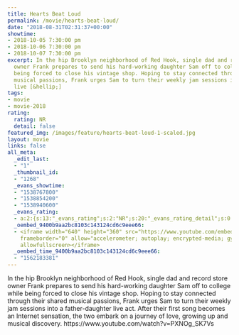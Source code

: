 ```yaml
---
title: Hearts Beat Loud
permalink: /movie/hearts-beat-loud/
date: "2018-08-31T02:31:37+00:00"
showtime:
- 2018-10-05 7:30:00 pm
- 2018-10-06 7:30:00 pm
- 2018-10-07 7:30:00 pm
excerpt: In the hip Brooklyn neighborhood of Red Hook, single dad and record store
  owner Frank prepares to send his hard-working daughter Sam off to college while
  being forced to close his vintage shop. Hoping to stay connected through their shared
  musical passions, Frank urges Sam to turn their weekly jam sessions into a father-daughter
  live [&hellip;]
tags:
- movie
- movie-2018
rating:
  rating: NR
  detail: false
featured_img: /images/feature/hearts-beat-loud-1-scaled.jpg
layout: movie
links: false
all_meta:
  _edit_last:
  - "1"
  _thumbnail_id:
  - "1268"
  _evans_showtime:
  - "1538767800"
  - "1538854200"
  - "1538940600"
  _evans_rating:
  - a:2:{s:13:"_evans_rating";s:2:"NR";s:20:"_evans_rating_detail";s:0:"";}
  _oembed_9400b9aa2bc8103c143124cd6c9eee66:
  - <iframe width="640" height="360" src="https://www.youtube.com/embed/PXNOg_SK7Vs?feature=oembed"
    frameborder="0" allow="accelerometer; autoplay; encrypted-media; gyroscope; picture-in-picture"
    allowfullscreen></iframe>
  _oembed_time_9400b9aa2bc8103c143124cd6c9eee66:
  - "1562183381"
---
```


<div class="overview" dir="auto">In the hip Brooklyn neighborhood of Red Hook, single dad and record store owner Frank prepares to send his hard-working daughter Sam off to college while being forced to close his vintage shop. Hoping to stay connected through their shared musical passions, Frank urges Sam to turn their weekly jam sessions into a father-daughter live act. After their first song becomes an Internet sensation, the two embark on a journey of love, growing up and musical discovery. https://www.youtube.com/watch?v=PXNOg_SK7Vs </div>